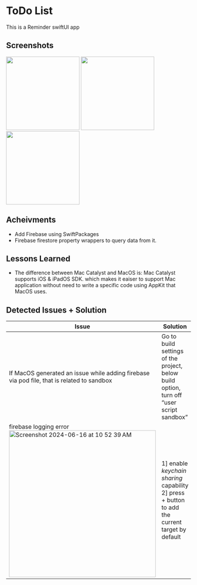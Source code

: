
# ToDo List

This is a Reminder swiftUI app

## Screenshots

<img src="https://github.com/SalmaHKamal/SwiftUI-TodoList/assets/29051319/15b5d2b5-1520-41b4-9f25-cdaa7287c23e" width="200"> 
<img src="https://github.com/SalmaHKamal/SwiftUI-TodoList/assets/29051319/738b8725-52d0-4608-b97a-c13abe821c07" width="200"> 
<img src="https://github.com/SalmaHKamal/SwiftUI-TodoList/assets/29051319/2392469d-3931-49ea-a961-afa95086e0b5" width="200"> 

## Acheivments
- Add Firebase using SwiftPackages
- Firebase firestore property wrappers to query data from it.
## Lessons Learned

* The difference between Mac Catalyst and MacOS is: Mac Catalyst supports iOS & iPadOS SDK. which makes it eaiser to support Mac application without need to write a specific code using AppKit that MacOS uses.
      
## Detected Issues + Solution

| Issue             | Solution                                                                |
| ----------------- | ------------------------------------------------------------------ |
|If MacOS generated an issue while adding firebase via pod file, that is related to sandbox| Go to build settings of the project, below build option, turn off “user script sandbox” |
|firebase logging error <img width="400" alt="Screenshot 2024-06-16 at 10 52 39 AM" src="https://github.com/SalmaHKamal/SwiftUI-TodoList/assets/29051319/cea404ae-1e11-47d8-b41a-5b36113e43d6">| 1] enable *keychain sharing* capability<br> 2] press + button to add the current target by default|








